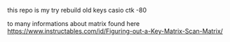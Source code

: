 this repo is my try rebuild old keys casio ctk -80

to many informations about matrix found here https://www.instructables.com/id/Figuring-out-a-Key-Matrix-Scan-Matrix/
